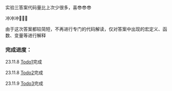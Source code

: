 实验三答案代码量比上次少很多，喜😎😎😎

冲冲冲🎉🎉🎉

由于这次答案都较简短，不再进行专门的代码解读，仅对答案中出现的宏定义、函数、变量等进行解释

### 完成进度：
23.11.8 [Todo1](https://github.com/litterqi/operating-system/blob/%E5%AE%9E%E9%AA%8C/%E5%AE%9E%E9%AA%8C%E4%B8%89%20%E8%BF%9B%E7%A8%8B%E4%B8%8E%E7%BA%BF%E7%A8%8B%E3%80%81%E5%BC%82%E5%B8%B8%E5%A4%84%E7%90%86/Todo1.md)完成

23.11.8 [Todo2]()完成

23.11.9 [Todo3]()完成
